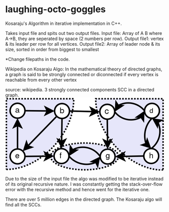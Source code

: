 # laughing-octo-goggles
Kosaraju's Algorithm in iterative implementation in C++.

Takes input file and spits out two output files.
Input file: Array of A B where A->B, they are seperated by space (2 numbers per row).
Output file1: vertex & its leader per row for all vertices.
Output file2: Array of leader node & its size, sorted in order from biggest to smallest

*Change filepaths in the code.


Wikipedia on Kosaraju Algo: In the mathematical theory of directed graphs, a graph is said to be strongly connected or diconnected if every vertex is reachable from every other vertex

source: wikipedia. 3 strongly connected components SCC in a directed graph.
![alt text](https://github.com/frogger21/laughing-octo-goggles/blob/master/Scc.png)

Due to the size of the input file the algo was modified to be iterative instead of its original recursive nature. I was constantly getting the stack-over-flow error with the recursive method and hence went for the iterative one.

There are over 5 million edges in the directed graph.
The Kosaraju algo will find all the SCCs.
